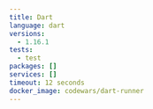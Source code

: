 ```yaml
---
title: Dart
language: dart
versions:
  - 1.16.1
tests:
  - test
packages: []
services: []
timeout: 12 seconds
docker_image: codewars/dart-runner
---
```

